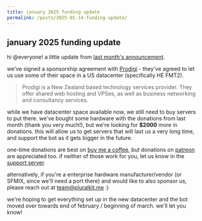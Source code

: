 ```yaml
---
title: january 2025 funding update
permalink: /posts/2025-01-14-funding-update/
---
```


## january 2025 funding update

hi @everyone! a little update from [last month's announcement](/posts/2024-12-05-downtime-notes/).

we've signed a sponsorship agreement with [Prodigi](https://prodigi.nz) -
they've agreed to let us use some of their space in a US datacenter
(specifically HE FMT2).
> Prodigi is a New Zealand based technology services provider. They offer shared
web hosting and VPSes, as well as business networking and consultancy services.

while we have datacenter space available now, we still need to buy servers to
put there. we've bought some hardware with the donations from last month (thank
you very much!), but we're looking for **$2000** more in donations. this will
allow us to get servers that will last us a very long time, and support the bot
as it gets bigger in the future.

one-time donations are best on
[buy me a coffee](https://buymeacoffee.com/pluralkit), but donations on
[patreon](https://patreon.com/pluralkit) are appreciated too. if neither of
those work for you, let us know in the
[support server](https://discord.gg/PczBt78).

alternatively, if you're a enterprise hardware manufacturer/vendor (or SFMIX,
since we'll need a port there) and would like to also sponsor us, please reach
out at <team@pluralkit.me> :​)

we're hoping to get everything set up in the new datacenter and the bot moved
over towards end of february / beginning of march. we'll let you know!
